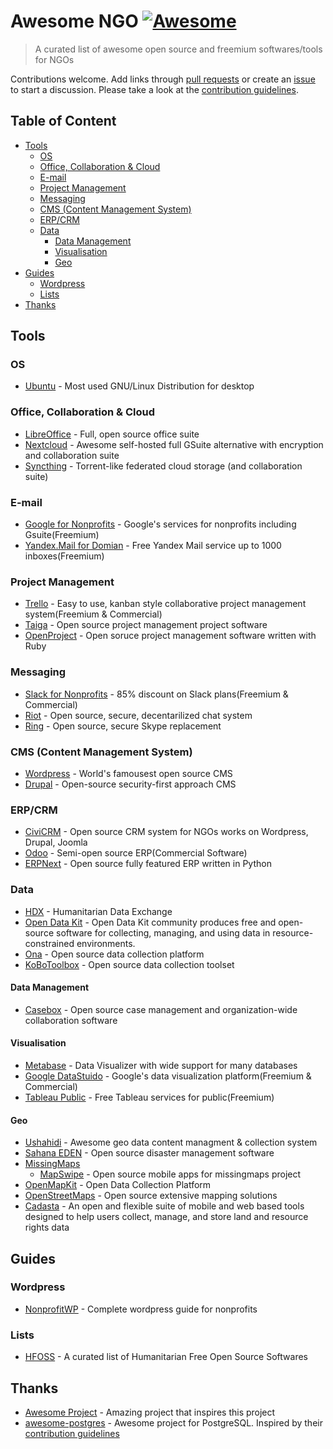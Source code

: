 # Awesome NGO [![Awesome](https://awesome.re/badge.svg)](https://awesome.re) <!-- omit in toc -->

> A curated list of awesome open source and freemium softwares/tools for NGOs

Contributions welcome. Add links through [pull requests](https://github.com/thiras/awesome-ngo/pulls) or create an [issue](https://github.com/thiras/awesome-ngo/issues) to start a discussion. Please take a look at the [contribution guidelines](CONTRIBUTING.md).

## Table of Content <!-- omit in toc -->
- [Tools](#tools)
    - [OS](#os)
    - [Office, Collaboration & Cloud](#office-collaboration--cloud)
    - [E-mail](#e-mail)
    - [Project Management](#project-management)
    - [Messaging](#messaging)
    - [CMS (Content Management System)](#cms-content-management-system)
    - [ERP/CRM](#erpcrm)
    - [Data](#data)
        - [Data Management](#data-management)
        - [Visualisation](#visualisation)
        - [Geo](#geo)
- [Guides](#guides)
    - [Wordpress](#wordpress)
    - [Lists](#lists)
- [Thanks](#thanks)

## Tools

### OS
* [Ubuntu](https://www.ubuntu.com/) - Most used GNU/Linux Distribution for desktop

### Office, Collaboration & Cloud
* [LibreOffice](https://www.libreoffice.org/) - Full, open source office suite
* [Nextcloud](https://nextcloud.com/) - Awesome self-hosted full GSuite alternative with encryption and collaboration suite
* [Syncthing](https://syncthing.net/) - Torrent-like federated cloud storage (and collaboration suite)

### E-mail
* [Google for Nonprofits](https://www.google.com/nonprofits/) - Google's services for nonprofits including Gsuite(Freemium)
* [Yandex.Mail for Domian](https://yandex.com/support/domain/) - Free Yandex Mail service up to 1000 inboxes(Freemium)

### Project Management
* [Trello](https://trello.com) - Easy to use, kanban style collaborative project management system(Freemium & Commercial)
* [Taiga](https://taiga.io/) - Open source project management project software
* [OpenProject](https://www.openproject.org/) - Open soruce project management software written with Ruby

### Messaging
* [Slack for Nonprofits](https://get.slack.help/hc/en-us/articles/204368833-Slack-for-Nonprofits) - 85% discount on Slack plans(Freemium & Commercial)
* [Riot](https://about.riot.im/) - Open source, secure, decentarilized chat system
* [Ring](https://ring.cx/) - Open source, secure Skype replacement

### CMS (Content Management System)
* [Wordpress](https://wordpress.org) - World's famousest open source CMS
* [Drupal](https://www.drupal.org/) - Open-source security-first approach CMS

### ERP/CRM
* [CiviCRM](https://civicrm.org/) - Open source CRM system for NGOs works on Wordpress, Drupal, Joomla
* [Odoo](https://www.odoo.com/) - Semi-open source ERP(Commercial Software)
* [ERPNext](https://erpnext.com/) - Open source fully featured ERP written in Python

### Data
* [HDX](https://data.humdata.org/) - Humanitarian Data Exchange
* [Open Data Kit](https://opendatakit.org/) -  Open Data Kit community produces free and open-source software for collecting, managing, and using data in resource-constrained environments.
* [Ona](https://ona.io/home/) - Open source data collection platform
* [KoBoToolbox](https://www.kobotoolbox.org/) - Open source data collection toolset

#### Data Management
* [Casebox](https://www.casebox.org/) - Open source case management and organization-wide collaboration software

#### Visualisation
* [Metabase](https://metabase.com/) - Data Visualizer with wide support for many databases
* [Google DataStuido](https://marketingplatform.google.com/about/data-studio/benefits/) - Google's data visualization platform(Freemium & Commercial)
* [Tableau Public](https://public.tableau.com/en-us/s/) - Free Tableau services for public(Freemium)

#### Geo
* [Ushahidi](https://github.com/ushahidi/platform-release/releases) - Awesome geo data content managment & collection system
* [Sahana EDEN](https://sahanafoundation.org/eden/) - Open source disaster management software
* [MissingMaps](http://www.missingmaps.org/)
  * [MapSwipe](http://mapswipe.org/index.html) - Open source mobile apps for missingmaps project
* [OpenMapKit](http://openmapkit.org/index.html) - Open Data Collection Platform
* [OpenStreetMaps](https://www.openstreetmap.org) - Open source extensive mapping solutions
* [Cadasta](https://cadasta.org/platform/) - An open and flexible suite of mobile and web based tools designed to help users collect, manage, and store land and resource rights data

## Guides

### Wordpress
* [NonprofitWP](https://nonprofitwp.org/) - Complete wordpress guide for nonprofits

### Lists
* [HFOSS](http://foss2serve.org/index.php/HFOSS_Projects) - A curated list of Humanitarian Free Open Source Softwares

## Thanks
* [Awesome Project](https://github.com/sindresorhus/awesome) - Amazing project that inspires this project
* [awesome-postgres](https://github.com/dhamaniasad/awesome-postgres) - Awesome project for PostgreSQL. Inspired by their [contribution guidelines](https://github.com/dhamaniasad/awesome-postgres/blob/master/CONTRIBUTING.md)